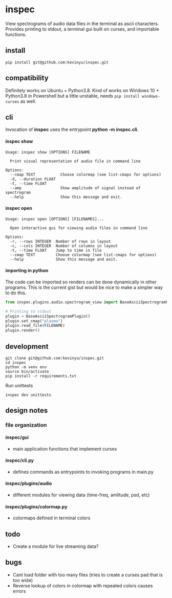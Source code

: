 # inspec
View spectrograms of audio data files in the terminal as ascii characters. Provides printing to stdout, a terminal gui built on curses, and importable functions.

## install

```
pip install git@github.com:kevinyu/inspec.git 
```

## compatibility

Definitely works on Ubuntu + Python3.8. Kind of works on Windows 10 + Python3.8 in Powershell but a little unstable, needs `pip install windows-curses` as well.

## cli

Invocation of **inspec** uses the entrypoint **python -m inspec.cli**.

#### inspec show
```
Usage: inspec show [OPTIONS] FILENAME

  Print visual representation of audio file in command line

Options:
  --cmap TEXT           Choose colormap (see list-cmaps for options)
  -d, --duration FLOAT
  -t, --time FLOAT
  --amp                 Show amplitude of signal instead of spectrogram
  --help                Show this message and exit.
```

#### inspec open
```
Usage: inspec open [OPTIONS] [FILENAMES]...

  Open interactive gui for viewing audio files in command line

Options:
  -r, --rows INTEGER  Number of rows in layout
  -c, --cols INTEGER  Number of columns in layout
  -t, --time FLOAT    Jump to time in file
  --cmap TEXT         Choose colormap (see list-cmaps for options)
  --help              Show this message and exit.
```

#### importing in python

The code can be imported so renders can be done dynamically in other programs. This is the current gist but would be nice to make a simpler way to do this.

```python
from inspec.plugins.audio.spectrogram_view import BaseAsciiSpectrogramPlugin

# Printing to stdout
plugin = BaseAsciiSpectrogramPlugin()
plugin.set_cmap("plasma")
plugin.read_file(FILENAME)
plugin.render()
```

## development

```
git clone git@github.com:kevinyu/inspec.git
cd inspec
python -m venv env
source bin/activate
pip install -r requirements.txt
```

Run unittests
```
inspec dev unittests
```

## design notes

### file organization

#### inspec/gui
* main application functions that implement curses

#### inspec/cli.py
* defines commands as entrypoints to invoking programs in main.py

#### inspec/plugins/audio
* different modules for viewing data (time-freq, amlitude, psd, etc)

#### inspec/plugins/colormap.py
* colormaps defined in terminal colors

## todo

* Create a module for live streaming data?

## bugs

* Cant load folder with too many files (tries to create a curses pad that is too wide)
* Reverse lookup of colors in colormap with repeated colors causes errors
